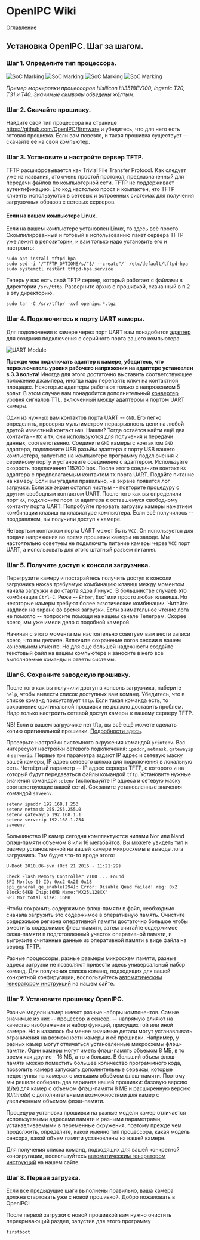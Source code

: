 # OpenIPC Wiki
[Оглавление](../README.md)

Установка OpenIPC. Шаг за шагом.
--------------------------------

### Шаг 1. Определите тип процессора.

![SoC Marking](../images/soc-hisilicon.webp)
![SoC Marking](../images/soc-ingenic-t20.webp)
![SoC Marking](../images/soc-ingenic-t31.webp)
![SoC Marking](../images/soc-ingenic-t40.webp)

_Пример маркировки процессоров Hisilicon Hi3518EV100, Ingenic T20, T31 и T40.
Значимые символы обведены жёлтым._

### Шаг 2. Скачайте прошивку.

Найдите свой тип процессора на странице <https://github.com/OpenIPC/firmware>
и убедитесь, что для него есть готовая прошивка. Если вам повезло, и такая
прошивка существует -- скачайте её на свой компьютер.

### Шаг 3. Установите и настройте сервер TFTP.

TFTP расшифровывается как Trivial File Transfer Protocol. Как следует уже из
названия, это очень простой протокол, предназначенный для передачи файлов по
компьютерной сети. TFTP не поддерживает аутентификацию. Его код настолько прост
и компактен, что TFTP клиенты используются в сетевых и встроенных системах для
получения загрузочных образов с сетевых серверов.

#### Если на вашем компьютере Linux.

Если на вашем компьютере установлен Linux, то здесь всё просто. Скомпилированный
и готовый к использованию пакет сервера TFTP уже лежит в репозитории, и вам
только надо установить его и настроить:

```
sudo apt install tftpd-hpa
sudo sed -i '/^TFTP_OPTIONS/s/"$/ --create"/' /etc/default/tftpd-hpa
sudo systemctl restart tftpd-hpa.service
```

Теперь у вас есть свой TFTP сервер, который работает с файлами в директории
`/srv/tftp`. Разверните архив с прошивкой, скачанный в п.2 в эту директорию.

```
sudo tar -C /srv/tftp/ -xvf openipc.*.tgz
```

### Шаг 4. Подключитесь к порту UART камеры.

Для подключения к камере через порт UART вам понадобится [адаптер][ftdi] для
создания подключения с серийного порта вашего компьютера.

![UART Module](../images/uart-module.webp)

__Прежде чем подключать адаптер к камере, убедитесь, что переключатель уровня
рабочего напряжения на адаптере установлен в 3.3 вольта!__ Иногда для этого
достаточно выставить соответствующее положение джампера, иногда надо перепаять
ключ на контактной площадке. Некоторые адаптеры работают только с напряжением 5
вольт. В этом случае вам понадобится дополнительный [конвертер][tllc] уровня
сигналов TTL, включенный между адаптером и портом UART камеры.

Один из нужных вам контактов порта UART -- `GND`. Его легко определить, проверив
мультиметром неразрывность цепи на любой другой известный контакт `GND`. Нашли?
Тогда остаётся найти ещё два контакта -- `RX` и `TX`, они используются для
получения и передачи данных, соответственно. Соедините `GND` камеры с контактом
`GND` адаптера, подключите USB разъём адаптера к порту USB вашего компьютера,
запустите на компьютере программу подключения к серийному порту и установите
соединение с адаптером. Используйте скорость подключения 115200 bps. После этого
соедините контакт `RX` адаптера с предполагаемым контактом `TX` порта UART.
Подайте питание на камеру. Если вы угадали правильно, на экране появится лог
загрузки. Если же экран остался чистым -- повторите процедуру с другим свободным
контактом UART. После того как вы определили порт `RX`, подключите порт `TX`
адаптера к оставшемуся свободному контакту порта UART. Попробуйте прервать
загрузку камеры нажатием комбинации клавиш на клавиатуре компьютера. Если всё
получилось -- поздравляем, вы получили доступ к камере.

Четвертым контактом порта UART может быть `VCC`. Он используется для подачи
напряжения во время прошивки камеры на заводе. Мы настоятельно советуем не
подключать питание камеры через `VCC` порт UART, а использовать для этого
штатный разъем питания.

### Шаг 5. Получите доступ к консоли загрузчика.

Перегрузите камеру и постарайтесь получить доступ к консоли загрузчика нажав
требуемую комбинацию клавиш между моментом начала загрузки и до старта ядра
Линукс. В большинстве случаев это комбинация `Ctrl-C`. Реже -- `Enter`, Esc`
или просто любая клавиша. Но некоторые камеры требуют более экзотические
комбинации. Читайте надписи на экране во время загрузки. Если внимательное
чтение лога не помогло -- попросите помощи на нашем канале Телеграм. Скорее
всего, мы уже имели дело с подобной камерой.

Начиная с этого момента мы настоятельно советуем вам вести записи всего, что
вы делаете. Включите сохранение логов сессии в вашем консольном клиенте. Но для
еще большей надежности создайте текстовый файл на вашем компьютере и заносите в
него все выполняемые команды и ответы системы.

### Шаг 6. Сохраните заводскую прошивку.

После того как вы получили доступ в консоль загрузчика, наберите `help`, чтобы
вывести список доступных вам команд. Убедитесь, что в списке команд присутствует
`tftp`. Если такая команда есть, то сохранение оригинальной прошивки не должно
доставить проблем. Надо только настроить сетевой доступ камеры к вашему серверу
TFTP.

NB! Если в вашем загрузчике нет tftp, вы всё ещё можете сделать копию
оригинальной прошивки. [Подробности здесь](help-uboot.md).

Проверьте настройки системного окружения командой `printenv`. Вас интересуют
настройки сетевого подключения: `ipaddr`, `netmask`, `gatewayip` и `serverip`.
Первые три параметра задают IP адрес и сетевую маску вашей камеры, IP адрес
сетевого шлюза для подключения в локальную сеть. Четвёртый параметр -- IP адрес
сервера TFTP, с которого и на который будут передаваться файлы командой `tftp`.
Установите нужные значения командой `setenv` (используйте IP адреса и сетевую
маску соответствующие вашей сети). Сохраните установленные значения командой
`saveenv`.

```
setenv ipaddr 192.168.1.253
setenv netmask 255.255.255.0
setenv gatewayip 192.168.1.1
setenv serverip 192.168.1.254
saveenv
```

Большинство IP камер сегодня комплектуются чипами Nor или Nand флэш-памяти
объемом 8 или 16 мегабайтов. Вы можете увидеть тип и размер установленной на
вашей камере микросхемы в выводе лога загрузчика. Там будет что-то вроде этого:

```
U-Boot 2010.06-svn (Oct 21 2016 - 11:21:29)

Check Flash Memory Controller v100 ... Found
SPI Nor(cs 0) ID: 0xс2 0x20 0x18
spi_general_qe_enable(294): Error: Disable Quad failed! reg: 0x2
Block:64KB Chip:16MB Name:"MX25L128XX"
SPI Nor total size: 16MB
```

Чтобы сохранить содержимое флэш-памяти в файл, необходимо сначала загрузить это
содержимое в оперативную память. Очистите содержимое региона оперативной памяти 
достаточно большое чтобы вместить содержимое флэш-памяти, затем считайте содержимое
флэш-памяти в подготовленный участок оперативной памяти, и выгрузите считанные 
данные из оперативной памяти в виде файла на сервер TFTP.

Разные процессоры, разные размеры микросхем памяти, разные адреса загрузки не позволяют
привести здесь универсальный набор команд. Для получения списка команд, подходящих для
вашей конкретной конфиругации, воспользуйтесь [автоматическим генератором инструкций](https://openipc.org/supported-hardware/)
на нашем сайте.

### Шаг 7. Установите прошивку OpenIPC.

Разные модели камер имеют разные наборы компонентов. Самые значимые из них --
процессор и сенсор, -- напрямую влияют на качество изображения и набор функций,
присущих той или иной камере. Но и казалось бы менее значимые детали могут
устанавливать ограничения на возможности камеры и её прошивки. Например, у
разных камер могут отличаться установленные микросхемы флэш-памяти. Одни камеры
могут иметь флэш-память объемом 8 МБ, в то время как другие - 16 МБ, а то и
больше. В больший объем флэш-памяти можно поместить большее количество
программного кода, позволить камере запускать дополнительные сервисы, которые
недоступны на камерах с меньшим объёмом флэш-памяти. Поэтому мы решили
собирать два варианта нашей прошивки: базовую версию (_Lite_) для камер с
объемом флэш-памяти 8 МБ и расширенную версию (_Ultimate_) с дополнительными
возможностями для камер с увеличенным объемом флэш-памяти.

Процедура установка прошивки на разные модели камер отличается используемыми
адресами памяти и разными параметрами, устанавливаемыми в переменные окружения,
поэтому прежде чем продолжить, определите, какой именно тип процессора, какая
модель сенсора, какой объем памяти установлены на вашей камере.

Для получения списка команд, подходящих для вашей конкретной конфиругации,
воспользуйтесь [автоматическим генератором инструкций](https://openipc.org/supported-hardware/)
на нашем сайте.

### Шаг 8. Первая загрузка.

Если все предыдущие шаги выполнены правильно, ваша камера должна стартовать уже
с новой прошивкой. Добро пожаловать в OpenIPC!

После первой загрузки с новой прошивкой вам нужно очистить перекрывающий раздел,
запустив для этого программу

```
firstboot
```

[logo]: ../images/logo_openipc.png
[ftdi]: https://www.google.com/search?q=ftdi+usb+ttl
[tllc]: https://google.com/search?q=logic+level+converter+3.3v+5v
